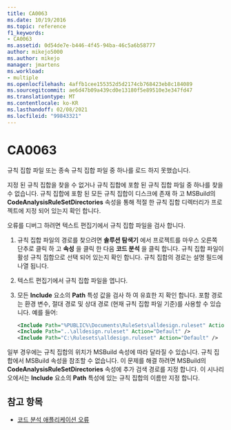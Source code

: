 ```yaml
---
title: CA0063
ms.date: 10/19/2016
ms.topic: reference
f1_keywords:
- CA0063
ms.assetid: 0d54de7e-b446-4f45-94ba-46c5a6b58777
author: mikejo5000
ms.author: mikejo
manager: jmartens
ms.workload:
- multiple
ms.openlocfilehash: 4affb1cee155352d5d2174cb768423eb8c184089
ms.sourcegitcommit: ae6d47b09a439cd0e13180f5e89510e3e347fd47
ms.translationtype: MT
ms.contentlocale: ko-KR
ms.lasthandoff: 02/08/2021
ms.locfileid: "99843321"
---
```

# <a name="ca0063"></a>CA0063

규칙 집합 파일 또는 종속 규칙 집합 파일 중 하나를 로드 하지 못했습니다.

지정 된 규칙 집합을 찾을 수 없거나 규칙 집합에 포함 된 규칙 집합 파일 중 하나를 찾을 수 없습니다. 규칙 집합에 포함 된 모든 규칙 집합이 디스크에 존재 하 고 MSBuild의 **CodeAnalysisRuleSetDirectories** 속성을 통해 적절 한 규칙 집합 디렉터리가 프로젝트에 지정 되어 있는지 확인 합니다.

오류를 디버그 하려면 텍스트 편집기에서 규칙 집합 파일을 검사 합니다.

1. 규칙 집합 파일의 경로를 찾으려면 **솔루션 탐색기** 에서 프로젝트를 마우스 오른쪽 단추로 클릭 하 고 **속성** 을 클릭 한 다음 **코드 분석** 을 클릭 합니다. 규칙 집합 파일이 활성 규칙 집합으로 선택 되어 있는지 확인 합니다. 규칙 집합의 경로는 설명 필드에 나열 됩니다.

2. 텍스트 편집기에서 규칙 집합 파일을 엽니다.

3. 모든 **Include** 요소의 **Path** 특성 값을 검사 하 여 유효한 지 확인 합니다. 포함 경로는 환경 변수, 절대 경로 및 상대 경로 (현재 규칙 집합 파일 기준)를 사용할 수 있습니다. 예를 들어:

   ```xml
   <Include Path="%PUBLIC%\Documents\RuleSets\alldesign.ruleset" Action="Default" />
   <Include Path="..\alldesign.ruleset" Action="Default" />
   <Include Path="C:\Rulesets\alldesign.ruleset" Action="Default" />
   ```

일부 경우에는 규칙 집합의 위치가 MSBuild 속성에 따라 달라질 수 있습니다. 규칙 집합에서 MSBuild 속성을 참조할 수 없습니다. 이 문제를 해결 하려면 MSBuild의 **CodeAnalysisRuleSetDirectories** 속성에 추가 검색 경로를 지정 합니다. 이 시나리오에서는 **Include** 요소의 **Path** 특성에 있는 규칙 집합의 이름만 지정 합니다.

## <a name="see-also"></a>참고 항목

- [코드 분석 애플리케이션 오류](../code-quality/code-analysis-application-errors.md)

